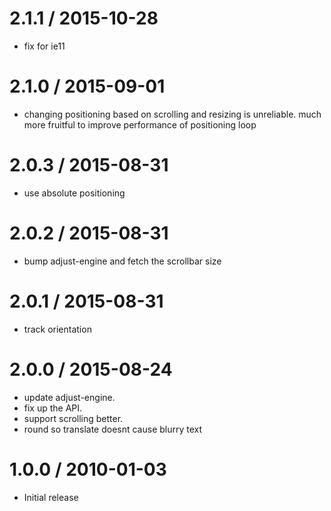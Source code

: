 
2.1.1 / 2015-10-28
==================

  * fix for ie11

2.1.0 / 2015-09-01
==================

  * changing positioning based on scrolling and resizing is unreliable. much more fruitful to improve performance of positioning loop

2.0.3 / 2015-08-31
==================

  * use absolute positioning

2.0.2 / 2015-08-31
==================

  * bump adjust-engine and fetch the scrollbar size

2.0.1 / 2015-08-31
==================

  * track orientation

2.0.0 / 2015-08-24
==================

  * update adjust-engine.
  * fix up the API.
  * support scrolling better.
  * round so translate doesnt cause blurry text

1.0.0 / 2010-01-03
==================

  * Initial release
